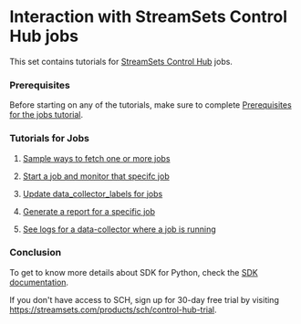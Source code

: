 Interaction with StreamSets Control Hub jobs
============================================

This set contains tutorials for [StreamSets Control Hub](https://streamsets.com/products/dataops-platform/control-hub/) jobs. 

### Prerequisites
Before starting on any of the tutorials, make sure to complete [Prerequisites for the jobs tutorial](preparation-for-tutorial). 

### Tutorials for Jobs

1. [Sample ways to fetch one or more jobs](ways-to-fetch-jobs)

1. [Start a job and monitor that specifc job](start-monitor-a-specific-job) 

1. [Update data_collector_labels for jobs](update-data-collector-labels)

1. [Generate a report for a specific job](generate-a-report)

1. [See logs for a data-collector where a job is running](data-collector-logs)

### Conclusion

To get to know more details about SDK for Python, check the [SDK documentation](https://streamsets.com/documentation/sdk/latest/index.html).

If you don't have access to SCH, sign up for 30-day free trial by visiting https://streamsets.com/products/sch/control-hub-trial.